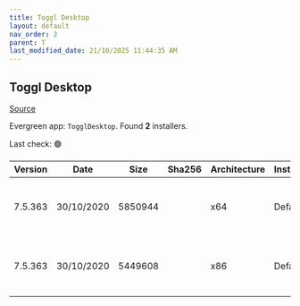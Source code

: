 ```yaml
---
title: Toggl Desktop
layout: default
nav_order: 2
parent: T
last_modified_date: 21/10/2025 11:44:35 AM
---
```


## Toggl Desktop

[Source](https://www.toggl.com/)

Evergreen app: `TogglDesktop`. Found **2** installers.

Last check: 🟢

| Version | Date       | Size    | Sha256 | Architecture | InstallerType | Type | URI                                                                                                                                                                                                                                      |
| ------- | ---------- | ------- | ------ | ------------ | ------------- | ---- | ---------------------------------------------------------------------------------------------------------------------------------------------------------------------------------------------------------------------------------------- |
| 7.5.363 | 30/10/2020 | 5850944 |        | x64          | Default       | exe  | [https://github.com/toggl-open-source/toggldesktop/releases/download/v7.5.363/TogglDesktopInstaller-x64-7.5.363.exe](https://github.com/toggl-open-source/toggldesktop/releases/download/v7.5.363/TogglDesktopInstaller-x64-7.5.363.exe) |
| 7.5.363 | 30/10/2020 | 5449608 |        | x86          | Default       | exe  | [https://github.com/toggl-open-source/toggldesktop/releases/download/v7.5.363/TogglDesktopInstaller-7.5.363.exe](https://github.com/toggl-open-source/toggldesktop/releases/download/v7.5.363/TogglDesktopInstaller-7.5.363.exe)         |
